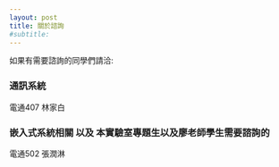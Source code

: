 ```yaml
---
layout: post
title: 關於諮詢
#subtitle: 
---
```


如果有需要諮詢的同學們請洽:

### 通訊系統

電通407 林家白

### 嵌入式系統相關 以及 本實驗室專題生以及廖老師學生需要諮詢的

電通502 張潤淋
